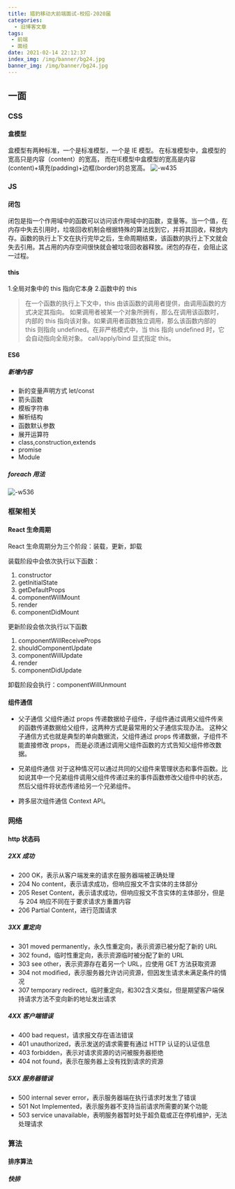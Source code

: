 ```yaml
---
title: 猎豹移动大前端面试-校招-2020届
categories:
  - 旧博客文章
tags:
 - 前端
 - 面经
date: 2021-02-14 22:12:37
index_img: /img/banner/bg24.jpg
banner_img: /img/banner/bg24.jpg
---
```

## 一面

### CSS

#### 盒模型

盒模型有两种标准，一个是标准模型，一个是 IE 模型。
在标准模型中，盒模型的宽高只是内容（content）的宽高，
而在IE模型中盒模型的宽高是内容(content)+填充(padding)+边框(border)的总宽高。
![-w435](https://chenxiumiao-1252816278.cos.ap-beijing.myqcloud.com/2019/10/11/15707306022767.jpg)


### JS

#### 闭包

闭包是指一个作用域中的函数可以访问该作用域中的函数，变量等。当一个值，在内存中失去引用时，垃圾回收机制会根据特殊的算法找到它，并将其回收，释放内存。函数的执行上下文在执行完毕之后，生命周期结束，该函数的执行上下文就会失去引用。其占用的内存空间很快就会被垃圾回收器释放。闭包的存在，会阻止这一过程。

#### this

1.全局对象中的 this 指向它本身
2.函数中的 this

> 在一个函数的执行上下文中，this 由该函数的调用者提供，由调用函数的方式决定其指向。
> 如果调用者被某一个对象所拥有，那么在调用该函数时，内部的 this 指向该对象。如果调用者函数独立调用，那么该函数内部的 this 则指向 undefined。在非严格模式中，当 this 指向 undefined 时，它会自动指向全局对象。
> call/apply/bind 显式指定 this。

#### ES6

##### 新增内容

- 新的变量声明方式 let/const
- 箭头函数
- 模板字符串
- 解析结构
- 函数默认参数
- 展开运算符
- class,construction,extends
- promise
- Module

##### foreach 用法

![-w536](https://chenxiumiao-1252816278.cos.ap-beijing.myqcloud.com/2019/10/11/15707313633613.jpg)


### 框架相关

#### React 生命周期 

React 生命周期分为三个阶段：装载，更新，卸载

装载阶段中会依次执行以下函数：
1. constructor
2. getInitialState
3. getDefaultProps
4. componentWillMount
5. render
6. componentDidMount


更新阶段会依次执行以下函数
1. componentWillReceiveProps
2. shouldComponentUpdate
3. componentWillUpdate
4. render
5. componentDidUpdate

卸载阶段会执行：componentWillUnmount


#### 组件通信

- 父子通信
父组件通过 props 传递数据给子组件，子组件通过调用父组件传来的函数传递数据给父组件，这两种方式是最常用的父子通信实现办法。
这种父子通信方式也就是典型的单向数据流，父组件通过 props 传递数据，子组件不能直接修改 props， 而是必须通过调用父组件函数的方式告知父组件修改数据。

- 兄弟组件通信
对于这种情况可以通过共同的父组件来管理状态和事件函数。比如说其中一个兄弟组件调用父组件传递过来的事件函数修改父组件中的状态，然后父组件将状态传递给另一个兄弟组件。

- 跨多层次组件通信
 Context API。


### 网络

#### http 状态码

##### 2XX 成功

* 200 OK，表示从客户端发来的请求在服务器端被正确处理
* 204 No content，表示请求成功，但响应报文不含实体的主体部分
* 205 Reset Content，表示请求成功，但响应报文不含实体的主体部分，但是与 204 响应不同在于要求请求方重置内容
* 206 Partial Content，进行范围请求

##### 3XX 重定向

* 301 moved permanently，永久性重定向，表示资源已被分配了新的 URL
* 302 found，临时性重定向，表示资源临时被分配了新的 URL
* 303 see other，表示资源存在着另一个 URL，应使用 GET 方法获取资源
* 304 not modified，表示服务器允许访问资源，但因发生请求未满足条件的情况
* 307 temporary redirect，临时重定向，和302含义类似，但是期望客户端保持请求方法不变向新的地址发出请求

##### 4XX 客户端错误

* 400 bad request，请求报文存在语法错误
* 401 unauthorized，表示发送的请求需要有通过 HTTP 认证的认证信息
* 403 forbidden，表示对请求资源的访问被服务器拒绝
* 404 not found，表示在服务器上没有找到请求的资源

##### 5XX 服务器错误

* 500 internal sever error，表示服务器端在执行请求时发生了错误
* 501 Not Implemented，表示服务器不支持当前请求所需要的某个功能
* 503 service unavailable，表明服务器暂时处于超负载或正在停机维护，无法处理请求

### 算法

#### 排序算法

##### 快排

